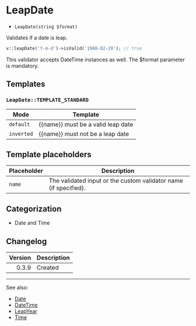 # LeapDate

- `LeapDate(string $format)`

Validates if a date is leap.

```php
v::leapDate('Y-m-d')->isValid('1988-02-29'); // true
```

This validator accepts DateTime instances as well. The $format
parameter is mandatory.

## Templates

### `LeapDate::TEMPLATE_STANDARD`

| Mode       | Template                           |
|------------|------------------------------------|
| `default`  | {{name}} must be a valid leap date |
| `inverted` | {{name}} must not be a leap date   |

## Template placeholders

| Placeholder | Description                                                      |
|-------------|------------------------------------------------------------------|
| `name`      | The validated input or the custom validator name (if specified). |

## Categorization

- Date and Time

## Changelog

| Version | Description |
|--------:|-------------|
|   0.3.9 | Created     |

***
See also:

- [Date](Date.md)
- [DateTime](DateTime.md)
- [LeapYear](LeapYear.md)
- [Time](Time.md)
